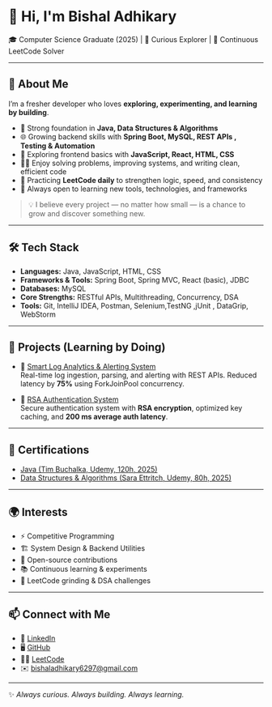 
# 👋 Hi, I'm Bishal Adhikary  

🎓 Computer Science Graduate (2025) | 🌱 Curious Explorer | 🔢 Continuous LeetCode Solver  

---

## 🚀 About Me  
I’m a fresher developer who loves **exploring, experimenting, and learning by building**.  
- 🔧 Strong foundation in **Java, Data Structures & Algorithms**  
- 🌐 Growing backend skills with **Spring Boot, MySQL, REST APIs , Testing & Automation**  
- 🎨 Exploring frontend basics with **JavaScript, React, HTML, CSS**  
- 🧑‍💻 Enjoy solving problems, improving systems, and writing clean, efficient code  
- 🏹 Practicing **LeetCode daily** to strengthen logic, speed, and consistency  
- 🌱 Always open to learning new tools, technologies, and frameworks  

> 💡 I believe every project — no matter how small — is a chance to grow and discover something new.  

---

## 🛠️ Tech Stack  
- **Languages:** Java, JavaScript, HTML, CSS  
- **Frameworks & Tools:** Spring Boot, Spring MVC, React (basic), JDBC  
- **Databases:** MySQL  
- **Core Strengths:** RESTful APIs, Multithreading, Concurrency, DSA  
- **Tools:** Git, IntelliJ IDEA, Postman, Selenium,TestNG ,jUnit , DataGrip, WebStorm  

---

## 📌 Projects (Learning by Doing)  
- 🔹 [Smart Log Analytics & Alerting System](https://github.com/bishalraiganj/SpringDevelopment)  
   Real-time log ingestion, parsing, and alerting with REST APIs. Reduced latency by **75%** using ForkJoinPool concurrency.  

- 🔹 [RSA Authentication System](https://github.com/bishalraiganj/MyProjects/tree/main/RSAserver)  
   Secure authentication system with **RSA encryption**, optimized key caching, and **200 ms average auth latency**.  

---

## 📜 Certifications  
- [Java (Tim Buchalka, Udemy, 120h, 2025)](https://www.udemy.com/certificate/UC-74d8c2fa-8964-4abc-b1af-2c3a8bf7a4a5/)  
- [Data Structures & Algorithms (Sara Ettritch, Udemy, 80h, 2025)](https://www.udemy.com/certificate/UC-7e0714ff-e75a-410f-8792-2deb34f96286/)  

---

## 🌍 Interests  
- ⚡ Competitive Programming  
- 🏗️ System Design & Backend Utilities  
- 🌟 Open-source contributions  
- 📚 Continuous learning & experiments  
- 🔢 LeetCode grinding & DSA challenges  

---

## 📫 Connect with Me  
- 💼 [LinkedIn](https://linkedin.com/in/bishaladhikary111)  
- 🖥️ [GitHub](https://github.com/bishalraiganj)  
- 🧑‍💻 [LeetCode](https://leetcode.com/u/bishaladhikaryreal)  
- ✉️ bishaladhikary6297@gmail.com  

---

✨ *Always curious. Always building. Always learning.*  

<!---
bishalraiganj/bishalraiganj is a ✨ special ✨ repository because its `README.md` (this file) appears on your GitHub profile.
You can click the Preview link to take a look at your changes.
--->
